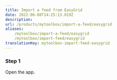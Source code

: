 ```yaml
---
title: Import a feed from EasyGrid
date: 2022-06-08T14:25:13.819Z
description:
url: /products/mytoolbox/import-a-feed/easygrid
aliases:
    /mytoolbox/import-a-feed/easygrid
    /mytoolbox/import-feed/easygrid
translationKey: mytoolbox-import-feed-easygrid
---
```


### Step 1

Open the app.